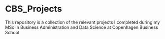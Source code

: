 # CBS_Projects
This repository is a collection of the relevant projects I completed during my MSc in Business Administration and Data Science at Copenhagen Business School
